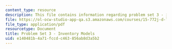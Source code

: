 ```yaml
---
content_type: resource
description: This file contains information regarding problem set 3 - inventory models.
file: https://ol-ocw-studio-app-qa.s3.amazonaws.com/courses/15-772j-d-lab-supply-chains-fall-2014/e140481b4a71fccdc463856ab8d3a5b2_MIT15_772JF14_ProblemSet3.pdf
file_type: application/pdf
resourcetype: Document
title: Problem Set 3 - Inventory Models
uid: e140481b-4a71-fccd-c463-856ab8d3a5b2
---
```

